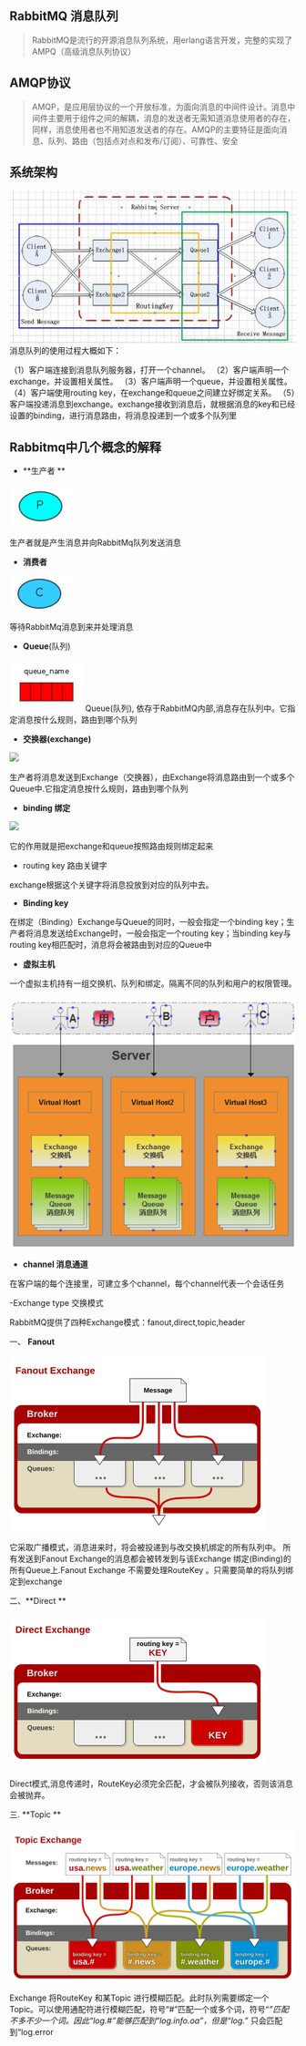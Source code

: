 ## RabbitMQ 消息队列

> RabbitMQ是流行的开源消息队列系统，用erlang语言开发，完整的实现了AMPQ（高级消息队列协议）

## AMQP协议

> AMQP，是应用层协议的一个开放标准，为面向消息的中间件设计。消息中间件主要用于组件之间的解耦，消息的发送者无需知道消息使用者的存在，同样，消息使用者也不用知道发送者的存在。AMQP的主要特征是面向消息、队列、路由（包括点对点和发布/订阅）、可靠性、安全

## 系统架构



![](../images/20140220173559828)
消息队列的使用过程大概如下：

（1）客户端连接到消息队列服务器，打开一个channel。
（2）客户端声明一个exchange，并设置相关属性。
（3）客户端声明一个queue，并设置相关属性。
（4）客户端使用routing key，在exchange和queue之间建立好绑定关系。
（5）客户端投递消息到exchange。exchange接收到消息后，就根据消息的key和已经设置的binding，进行消息路由，将消息投递到一个或多个队列里

## Rabbitmq中几个概念的解释

- **生产者 **


![](../images/20161103174653291.jpg)

生产者就是产生消息并向RabbitMq队列发送消息

- **消费者**

![](../images/20161103182929513.jpg)

等待RabbitMq消息到来并处理消息

- **Queue**(队列)

![](../images/20161103182938987.jpg)
Queue(队列), 依存于RabbitMQ内部,消息存在队列中。它指定消息按什么规则，路由到哪个队列

- **交换器(exchange)**

![](http://ostest.qiniudn.com/wordpress/wp-content/uploads/2014/02/2014-2-21-9-51-03.png)

生产者将消息发送到Exchange（交换器），由Exchange将消息路由到一个或多个Queue中.它指定消息按什么规则，路由到哪个队列

- **binding 绑定**

![](http://ostest.qiniudn.com/wordpress/wp-content/uploads/2014/02/2014-2-21-9-52-46.png)

它的作用就是把exchange和queue按照路由规则绑定起来

- routing key 路由关键字

exchange根据这个关键字将消息投放到对应的队列中去。

- **Binding key**

在绑定（Binding）Exchange与Queue的同时，一般会指定一个binding key；生产者将消息发送给Exchange时，一般会指定一个routing key；当binding key与routing key相匹配时，消息将会被路由到对应的Queue中

- **虚拟主机**

一个虚拟主机持有一组交换机、队列和绑定。隔离不同的队列和用户的权限管理。

![](../images/v63YbyA.png)

-  **channel 消息通道**

在客户端的每个连接里，可建立多个channel，每个channel代表一个会话任务

-Exchange type 交换模式

RabbitMQ提供了四种Exchange模式：fanout,direct,topic,header 

一、 **Fanout**

![](../images/306976-20160728104237622-1486261669.png)

它采取广播模式，消息进来时，将会被投递到与改交换机绑定的所有队列中。
所有发送到Fanout Exchange的消息都会被转发到与该Exchange 绑定(Binding)的所有Queue上.Fanout Exchange  不需要处理RouteKey 。只需要简单的将队列绑定到exchange

二、**Direct **

![](../images/306976-20160728104255372-2049742072.png)

Direct模式,消息传递时，RouteKey必须完全匹配，才会被队列接收，否则该消息会被抛弃。

三. **Topic **

![](../images/306976-20160728104309934-1385658660.png)

Exchange 将RouteKey 和某Topic 进行模糊匹配。此时队列需要绑定一个Topic。可以使用通配符进行模糊匹配，符号“#”匹配一个或多个词，符号“*”匹配不多不少一个词。因此“log.#”能够匹配到“log.info.oa”，但是“log.*” 只会匹配到“log.error
